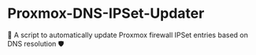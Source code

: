 # Proxmox-DNS-IPSet-Updater
🔄 A script to automatically update Proxmox firewall IPSet entries based on DNS resolution 🛡️
